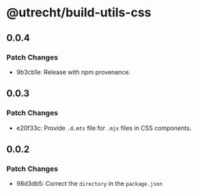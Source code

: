 # @utrecht/build-utils-css

## 0.0.4

### Patch Changes

- 9b3cb1e: Release with npm provenance.

## 0.0.3

### Patch Changes

- e20f33c: Provide `.d.mts` file for `.mjs` files in CSS components.

## 0.0.2

### Patch Changes

- 98d3db5: Correct the `directory` in the `package.json`
